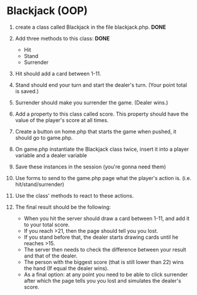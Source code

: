 # **Blackjack (OOP)**
1.  create a class called Blackjack in the file blackjack.php. **DONE**
2.  Add three methods to this class: **DONE**
   
    -   Hit
    -   Stand
    -   Surrender

3.  Hit should add a card between 1-11.
4.  Stand should end your turn and start the dealer's turn. (Your point total is saved.)
5.  Surrender should make you surrender the game. (Dealer wins.)
6.  Add a property to this class called score. This property should have the value of the player's score at all times.
7.  Create a button on home.php that starts the game when pushed, it should go to game.php.
8.  On game.php instantiate the Blackjack class twice, insert it into a player variable and a dealer variable
9.  Save these instances in the session (you're gonna need them)
10. Use forms to send to the game.php page what the player's action is. (i.e. hit/stand/surrender)
11. Use the class' methods to react to these actions.
12. The final result should be the following:

    -   When you hit the server should draw a card between 1-11, and add it to your total score.
    -   If you reach >21, then the page should tell you you lost.
    -   If you stand before that, the dealer starts drawing cards until he reaches >15.
    -   The server then needs to check the difference between your result and that of the dealer.
    -   The person with the biggest score (that is still lower than 22) wins the hand (If equal the dealer wins).
    -   As a final option: at any point you need to be able to click surrender after which the page tells you you lost and simulates the dealer's score.